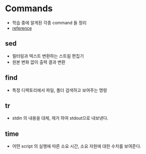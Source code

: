 # Commands

- 학습 중에 알게된 각종 command 들 정리
- [reference](https://wikidocs.net/44362)

## sed

- 필터링과 텍스트 변환하는 스트림 편집기
- 원본 변화 없이 출력 결과 변환

## find

- 특정 디렉토리에서 파일, 폴더 검색하고 보여주는 명령

## tr

- stdin 의 내용을 대체, 제거 하여 stdout으로 내보낸다.

## time

- 어떤 script 의 실행에 따른 소요 시간, 소요 자원에 대한 수치를 보여준다.